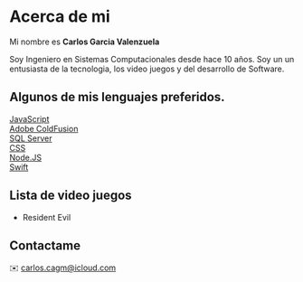 # Acerca de mi
Mi nombre es **Carlos Garcia Valenzuela**

Soy Ingeniero en Sistemas Computacionales desde hace 10 años.
Soy un un entusiasta de la tecnologia, los video juegos y del desarrollo de Software.

## Algunos de mis lenguajes preferidos.

[JavaScript](JS.md)<br>
[Adobe ColdFusion](ACF.md)<br>
[SQL Server](SQL.md)<br>
[CSS](CSS.md)<br>
[Node.JS](NJS.md)<br>
[Swift](SW.md)

## Lista de video juegos 

- Resident Evil

## Contactame

✉️ carlos.cagm@icloud.com